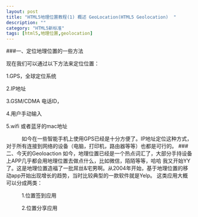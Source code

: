 ```yaml
---
layout: post
title: "HTML5地理位置教程(1) 概述 GeoLocation(HTML5 Geolocation)  "
description: ""
category: "HTML5新标准"
tags: [html5,地理位置,geolocation]
---
```


###一、定位地理位置的一些方法

现在我们可以通过以下方法来定位位置：

1.GPS，全球定位系统

2.IP地址

3.GSM/CDMA 电话ID，

4.用户手动输入

5.wifi 或者蓝牙的mac地址

　　　如今在一些智能手机上使用GPS已经是十分方便了。IP地址定位这种方式，对于所有连接到网络的设备（电脑，打印机，路由器等等）也都是可行的。
###二、今天的Geoloaction
如今，地理位置已经是一个热点词汇了，大部分手持设备上APP几乎都会用地理位置去做点什么，比如微信，陌陌等等，哈哈 我又开始YY了。这是地理位置造福了一批屌丝&宅男啊。从2004年开始，基于地理位置的移动app开始出现增长的趋势，当时比较典型的一款软件就是Yelp。
这类应用大概可以分成两类：

　　　1.位置签到应用


　　　2.位置分享应用


